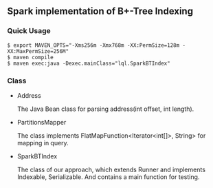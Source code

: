 ## Spark implementation of B+-Tree Indexing

### Quick Usage
```
$ export MAVEN_OPTS="-Xms256m -Xmx768m -XX:PermSize=128m -XX:MaxPermSize=256M"
$ maven compile
$ maven exec:java -Dexec.mainClass="lql.SparkBTIndex"
```

### Class

- Address
    
    The Java Bean class for parsing address(int offset, int length).
- PartitionsMapper
    
    The class implements FlatMapFunction<Iterator<int[]>, String> for mapping in query.
- SparkBTIndex

    The class of our approach, which extends Runner and implements Indexable, Serializable.
    And contains a main function for testing.
